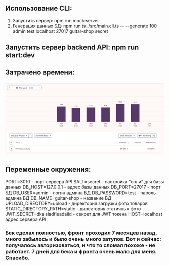 ## Использование CLI:

1. Запустить сервер: npm run mock:server
2. Генерация данных БД: npm run ts ./src/main.cli.ts -- --generate 100 admin test localhost 27017 guitar-shop secret

## Запустить сервер backend API: npm run start:dev

## Затрачено времени:

![Затрачено времени: 54:01 часа](./TimeOfProject.jpg)

## Переменные окружения:

PORT=3010 - порт сервера API
SALT=secret - настройка "соли" для базы данных
DB_HOST=127.0.0.1 - адрес базы данных
DB_PORT=27017 - порт БД
DB_USER=admin - логин админа БД
DB_PASSWORD=test - пароль админа БД
DB_NAME=guitar-shop - название БД
UPLOAD_DIRECTORY=upload - директория загрузки фото товаров
STATIC_DIRECTORY_PATH=static - директория статичных фото
JWT_SECRET=dkslsladfieadaiid - секрет для JWT токена
HOST=localhost адрес сервера API

### Бек сделал полностью, фронт проходил 7 месяцев назад, много забылось и было очень много затупов. Вот и сейчас: получалось авторизоваться, и что то сломал похоже - не работает. 7 дней для бека и фронта очень мало для меня. Спасибо.
